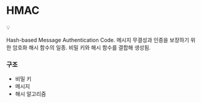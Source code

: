 # HMAC

<aside>
💡

Hash-based Message Authentication Code.
메시지 무결성과 인증을 보장하기 위한 암호화 해시 함수의 일종.
비밀 키와 해시 함수를 결합해 생성됨.

</aside>

### 구조

- 비밀 키
- 메시지
- 해시 알고리즘